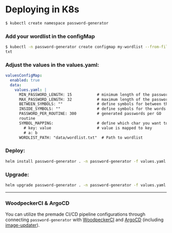 # Deploying in K8s

```bash
$ kubectl create namespace password-generator
```

### Add your wordlist in the configMap
```bash
$ kubectl -n password-generator create configmap my-wordlist --from-file=wordlist.
txt
```

### Adjust the values in the values.yaml: 
```yaml
valuesConfigMap:
  enabled: true
  data:
    values.yaml: |
      MIN_PASSWORD_LENGTH: 15           # minimum length of the password
      MAX_PASSWORD_LENGTH: 32           # maximum length of the password
      BETWEEN_SYMBOLS: ""               # define symbols for between the words
      INSIDE_SYMBOLS: ""                # define symbols for the words
      PASSWORD_PER_ROUTINE: 300         # generated passwords per GO
      routine          
      SYMBOL_MAPPING:                   # define which char you want to be swapped     
        # key: value                    # value is mapped to key
        # a: b
      WORDLIST_PATH: "data/wordlist.txt"  # Path to wordlist    

```

### Deploy: 
```bash
helm install password-generator . -n password-generator -f values.yaml
```

### Upgrade:
```bash
helm upgrade password-generator . -n password-generator -f values.yaml
```

---

### WoodpeckerCI & ArgoCD
You can utilize the premade CI/CD pipeline configurations through connecting `password-generator` with [WoodpeckerCI](https://woodpecker-ci.org/docs/intro) and [ArgoCD](https://argo-cd.readthedocs.io/en/stable/) (including [image-updater](https://argocd-image-updater.readthedocs.io/en/stable/)). 